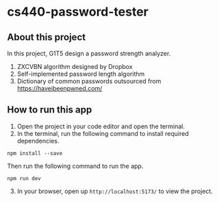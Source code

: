 # cs440-password-tester

## About this project
In this project, G1T5 design a password strength analyzer.
1. ZXCVBN algorithm designed by Dropbox
2. Self-implemented password length algorithm
3. Dictionary of common passwords outsourced from https://haveibeenpwned.com/ 

## How to run this app
1. Open the project in your code editor and open the terminal.
2. In the terminal, run the following command to install required dependencies.
```
npm install --save
```
Then run the following command to run the app.
```
npm run dev
```
3. In your browser, open up `http://localhost:5173/` to view the project.

